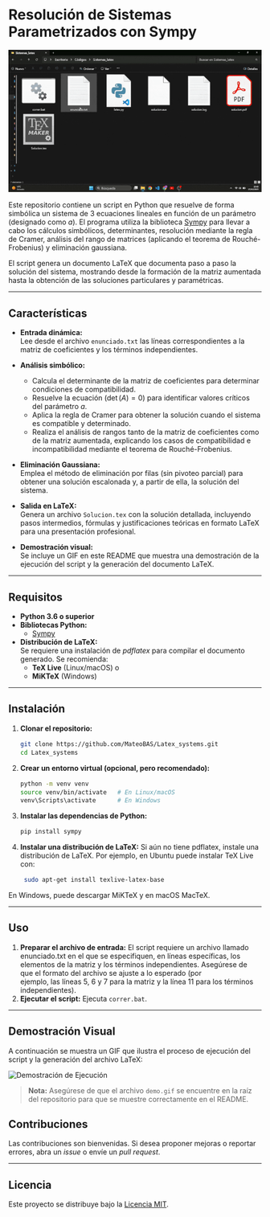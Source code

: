 # Resolución de Sistemas Parametrizados con Sympy

![Demostración de Ejecución](gif_example.gif)

Este repositorio contiene un script en Python que resuelve de forma simbólica un sistema de 3 ecuaciones lineales en función de un parámetro (designado como *a*). El programa utiliza la biblioteca [Sympy](https://www.sympy.org/) para llevar a cabo los cálculos simbólicos, determinantes, resolución mediante la regla de Cramer, análisis del rango de matrices (aplicando el teorema de Rouché-Frobenius) y eliminación gaussiana.

El script genera un documento LaTeX que documenta paso a paso la solución del sistema, mostrando desde la formación de la matriz aumentada hasta la obtención de las soluciones particulares y paramétricas.

---

## Características

- **Entrada dinámica:**  
  Lee desde el archivo `enunciado.txt` las líneas correspondientes a la matriz de coeficientes y los términos independientes.
  
- **Análisis simbólico:**  
  - Calcula el determinante de la matriz de coeficientes para determinar condiciones de compatibilidad.
  - Resuelve la ecuación $( \det(A)=0 )$ para identificar valores críticos del parámetro *a*.
  - Aplica la regla de Cramer para obtener la solución cuando el sistema es compatible y determinado.
  - Realiza el análisis de rangos tanto de la matriz de coeficientes como de la matriz aumentada, explicando los casos de compatibilidad e incompatibilidad mediante el teorema de Rouché-Frobenius.
  
- **Eliminación Gaussiana:**  
  Emplea el método de eliminación por filas (sin pivoteo parcial) para obtener una solución escalonada y, a partir de ella, la solución del sistema.
  
- **Salida en LaTeX:**  
  Genera un archivo `Solucion.tex` con la solución detallada, incluyendo pasos intermedios, fórmulas y justificaciones teóricas en formato LaTeX para una presentación profesional.
  
- **Demostración visual:**  
  Se incluye un GIF en este README que muestra una demostración de la ejecución del script y la generación del documento LaTeX.

---

## Requisitos

- **Python 3.6 o superior**
- **Bibliotecas Python:**  
  - [Sympy](https://www.sympy.org/)
- **Distribución de LaTeX:**  
  Se requiere una instalación de *pdflatex* para compilar el documento generado. Se recomienda:
  - **TeX Live** (Linux/macOS) o
  - **MiKTeX** (Windows)

---

## Instalación

1. **Clonar el repositorio:**

   ```bash
   git clone https://github.com/MateoBAS/Latex_systems.git
   cd Latex_systems
2. **Crear un entorno virtual (opcional, pero recomendado):**
   ```bash
   python -m venv venv
   source venv/bin/activate   # En Linux/macOS
   venv\Scripts\activate      # En Windows
3. **Instalar las dependencias de Python:**
   ```bash
   pip install sympy
4. **Instalar una distribución de LaTeX:**
   Si aún no tiene pdflatex, instale una distribución de LaTeX. Por ejemplo, en Ubuntu puede instalar TeX Live con:
   ```bash
    sudo apt-get install texlive-latex-base
  En Windows, puede descargar MiKTeX y en macOS MacTeX.

---

## Uso

1. **Preparar el archivo de entrada:**
   El script requiere un archivo llamado enunciado.txt en el que se especifiquen, en líneas específicas, los elementos de la matriz y los términos independientes. Asegúrese de que el formato del archivo se ajuste a lo esperado (por     
   ejemplo, las líneas 5, 6 y 7 para la matriz y la línea 11 para los términos independientes).
2. **Ejecutar el script:**
   Ejecuta `correr.bat`.

---

## Demostración Visual

A continuación se muestra un GIF que ilustra el proceso de ejecución del script y la generación del archivo LaTeX:

![Demostración de Ejecución](demo.gif)

> **Nota:** Asegúrese de que el archivo `demo.gif` se encuentre en la raíz del repositorio para que se muestre correctamente en el README.


## Contribuciones

Las contribuciones son bienvenidas. Si desea proponer mejoras o reportar errores, abra un *issue* o envíe un *pull request*.

---

## Licencia

Este proyecto se distribuye bajo la [Licencia MIT](LICENSE).


